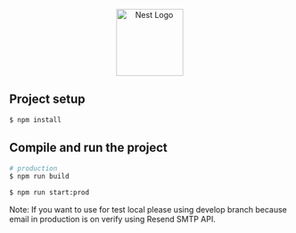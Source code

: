 <p align="center">
  <a href="http://nestjs.com/" target="blank"><img src="https://nestjs.com/img/logo-small.svg" width="120" alt="Nest Logo" /></a>
</p>

## Project setup

```bash
$ npm install
```

## Compile and run the project

```bash
# production
$ npm run build

$ npm run start:prod
```

Note: If you want to use for test local please using develop branch because email in production is on verify using Resend SMTP API.
